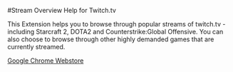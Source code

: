 #Stream Overview Help for Twitch.tv

This Extension helps you to browse through popular streams of twitch.tv - including Starcraft 2, DOTA2 and Counterstrike:Global Offensive. 
You can also choose to browse through other highly demanded games that are currently streamed.

[Google Chrome Webstore](https://chrome.google.com/webstore/detail/stream-overview-help-for/ojippkcpbeoaidiagnpfojbhlgnllnkf)
